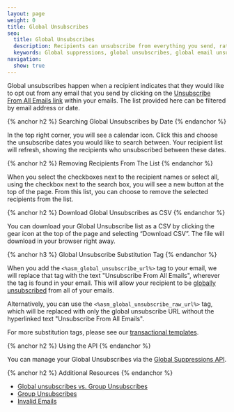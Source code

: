 ```yaml
---
layout: page
weight: 0
title: Global Unsubscribes
seo:
  title: Global Unsubscribes
  description: Recipients can unsubscribe from everything you send, rather than just a single group.
  keywords: Global suppressions, global unsubscribes, global email unsubscribe, global email suppression
navigation:
  show: true
---
```


Global unsubscribes happen when a recipient indicates that they would like to opt out from any email that you send by clicking on the [Unsubscribe From All Emails link]({{root_url}}/User_Guide/Suppressions/global_unsubscribes.html#-Global-Unsubscribe-Substitution-Tags) within your emails. The list provided here can be filtered by email address or date.

{% anchor h2 %}
Searching Global Unsubscribes by Date
{% endanchor %}

In the top right corner, you will see a calendar icon. Click this and choose the unsubscribe dates you would like to search between. Your recipient list will refresh, showing the recipients who unsubscribed between these dates.

{% anchor h2 %}
Removing Recipients From The List
{% endanchor %}

When you select the checkboxes next to the recipient names or select all, using the checkbox next to the search box, you will see a new button at the top of the page. From this list, you can choose to remove the selected recipients from the list.

{% anchor h2 %}
Download Global Unsubscribes as CSV
{% endanchor %}

You can download your Global Unsubscribe list as a CSV by clicking the gear icon at the top of the page and selecting “Download CSV”. The file will download in your browser right away.

{% anchor h3 %}
Global Unsubscribe Substitution Tag
{% endanchor %}


When you add the `<%asm_global_unsubscribe_url%>` tag to your email, we will replace that tag with the text "Unsubscribe From All Emails", wherever the tag is found in your email. This will allow your recipient to be [globally unsubscribed]({{root_url}}/User_Guide/Suppressions/global_unsubscribes.html) from all of your emails.

Alternatively, you can use the `<%asm_global_unsubscribe_raw_url%>` tag, which will be replaced with only the global unsubscribe URL without the hyperlinked text "Unsubscribe From All Emails".

For more substitution tags, please see our [transactional templates]({{root_url}}/User_Guide/Transactional_Templates/create_edit.html#-Unsubscribe-Substitution-Tags).

{% anchor h2 %}
Using the API
{% endanchor %}

You can manage your Global Unsubscribes via the [Global Suppressions API]({{root_url}}/API_Reference/Web_API_v3/Suppression_Management/global_suppressions.html).

{% anchor h2 %}
Additional Resources
{% endanchor %}

- [Global unsubscribes vs. Group Unsubscribes]({{root_url}}/User_Guide/Email_Deliverability/Subscription_Tracking/suppressions_vs_unsubscribes.html)
- [Group Unsubscribes]({{root_url}}/User_Guide/Suppressions/group_unsubscribes.html)
- [Invalid Emails]({{root_url}}/User_Guide/Suppressions/invalid_emails.html)
